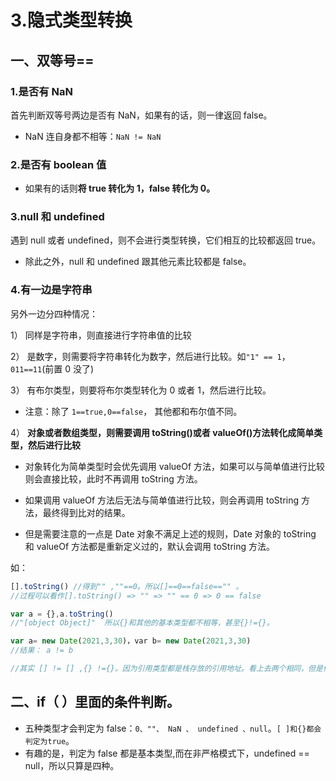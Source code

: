 # 3.隐式类型转换

## 一、双等号==

### 1.是否有 NaN

首先判断双等号两边是否有 NaN，如果有的话，则一律返回 false。

- NaN 连自身都不相等：`NaN != NaN`

### 2.是否有 boolean 值

- 如果有的话则**将 true 转化为 1，false 转化为 0。**

### 3.null 和 undefined

遇到 null 或者 undefined，则不会进行类型转换，它们相互的比较都返回 true。

- 除此之外，null 和 undefined 跟其他元素比较都是 false。

### 4.有一边是字符串

另外一边分四种情况：

1） 同样是字符串，则直接进行字符串值的比较

2） 是数字，则需要将字符串转化为数字，然后进行比较。如`"1" == 1`，`011==11`(前置 0 没了)

3） 有布尔类型，则要将布尔类型转化为 0 或者 1，然后进行比较。

- 注意：除了 `1==true,0==false`， 其他都和布尔值不同。

4） **对象或者数组类型，则需要调用 toString()或者 valueOf()方法转化成简单类型，然后进行比较**

- 对象转化为简单类型时会优先调用 valueOf 方法，如果可以与简单值进行比较则会直接比较，此时不再调用 toString 方法。

- 如果调用 valueOf 方法后无法与简单值进行比较，则会再调用 toString 方法，最终得到比对的结果。

- 但是需要注意的一点是 Date 对象不满足上述的规则，Date 对象的 toString 和 valueOf 方法都是重新定义过的，默认会调用 toString 方法。

如：

```js
[].toString() //得到"" ,""==0。所以[]==0==false=="" 。
//过程可以看作[].toString() => "" => "" == 0 => 0 == false

var a = {},a.toString()
//"[object Object]"  所以{}和其他的基本类型都不相等，甚至{}!={}。

var a= new Date(2021,3,30)，var b= new Date(2021,3,30)
//结果： a != b

//其实 [] != [] ,{} !={}。因为引用类型都是栈存放的引用地址。看上去两个相同，但是他们的引用地址不同。
```

## 二、if（ ）里面的条件判断。

- 五种类型才会判定为 false：`0、""、 NaN 、 undefined 、null`。`[ ]和{}都会判定为true`。
- 有趣的是，判定为 false 都是基本类型,而在非严格模式下，undefined == null，所以只算是四种。

